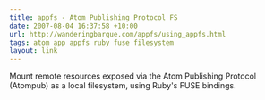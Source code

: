 ```yaml
---
title: appfs - Atom Publishing Protocol FS
date: 2007-08-04 16:37:58 +10:00
url: http://wanderingbarque.com/appfs/using_appfs.html
tags: atom app appfs ruby fuse filesystem
layout: link
---
```

Mount remote resources exposed via the Atom Publishing Protocol (Atompub) as a local filesystem, using Ruby's FUSE bindings.
